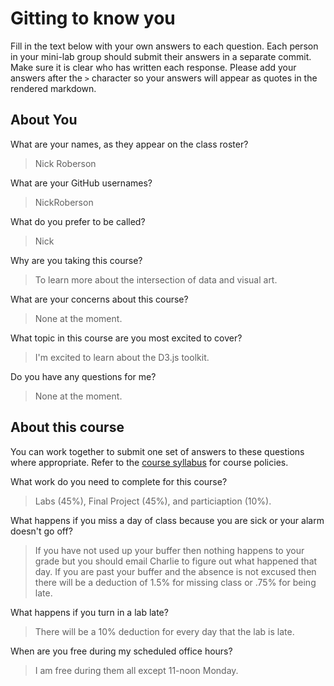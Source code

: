 # Gitting to know you
Fill in the text below with your own answers to each question. Each person in your mini-lab group should submit their answers in a separate commit. Make sure it is clear who has written each response. Please add your answers after the `>` character so your answers will appear as quotes in the rendered markdown.

## About You
What are your names, as they appear on the class roster?
> Nick Roberson

What are your GitHub usernames?
> NickRoberson

What do you prefer to be called?
> Nick

Why are you taking this course?
> To learn more about the intersection of data and visual art.

What are your concerns about this course?
> None at the moment. 

What topic in this course are you most excited to cover?
> I'm excited to learn about the D3.js toolkit.

Do you have any questions for me?
> None at the moment.

## About this course
You can work together to submit one set of answers to these questions where appropriate. Refer to the [course syllabus](http://www.cs.grinnell.edu/~curtsinger/teaching/2017S/CSC395/syllabus/) for course policies.

What work do you need to complete for this course?
> Labs (45%), Final Project (45%), and particiaption (10%).

What happens if you miss a day of class because you are sick or your alarm doesn't go off?
> If you have not used up your buffer then nothing happens to your grade but you should email Charlie to figure out what happened that day. If you are past your buffer and the absence is not excused then there will be a deduction of 1.5% for missing class or .75% for being late.

What happens if you turn in a lab late?
> There will be a 10% deduction for every day that the lab is late. 

When are you free during my scheduled office hours?
> I am free during them all except 11-noon Monday.
